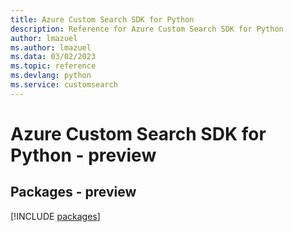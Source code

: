 ```yaml
---
title: Azure Custom Search SDK for Python
description: Reference for Azure Custom Search SDK for Python
author: lmazuel
ms.author: lmazuel
ms.data: 03/02/2023
ms.topic: reference
ms.devlang: python
ms.service: customsearch
---
```

# Azure Custom Search SDK for Python - preview
## Packages - preview
[!INCLUDE [packages](custom-search-index.md)]